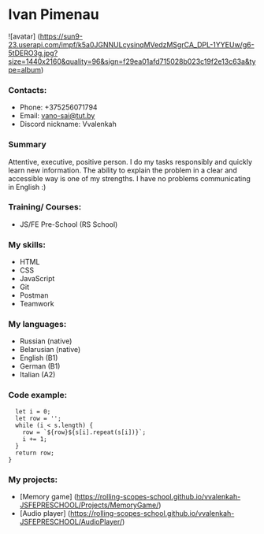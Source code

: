 # **Ivan Pimenau**

![avatar] (https://sun9-23.userapi.com/impf/k5a0JGNNULcysinqMVedzMSgrCA_DPL-1YYEUw/g6-5tDERO3g.jpg?size=1440x2160&quality=96&sign=f29ea01afd715028b023c19f2e13c63a&type=album)

### **Contacts:**

- Phone: +375256071794
- Email: vano-sai@tut.by
- Discord nickname: Vvalenkah

### **Summary**

Attentive, executive, positive person. I do my tasks responsibly and quickly learn new information. The ability to explain the problem in a clear and accessible way is one of my strengths. I have no problems communicating in English :)

### **Training/ Courses**:

- JS/FE Pre-School (RS School)

### **My skills**:

- HTML
- CSS
- JavaScript
- Git
- Postman
- Teamwork

### **My languages:**

- Russian (native)
- Belarusian (native)
- English (B1)
- German (B1)
- Italian (A2)

### **Code example:**
```function explode(s) {
  let i = 0;
  let row = '';
  while (i < s.length) {
    row = `${row}${s[i].repeat(s[i])}`;
    i += 1;
  }
  return row;
}
```

### **My projects:**
- [Memory game] (https://rolling-scopes-school.github.io/vvalenkah-JSFEPRESCHOOL/Projects/MemoryGame/)
- [Audio player] (https://rolling-scopes-school.github.io/vvalenkah-JSFEPRESCHOOL/AudioPlayer/)